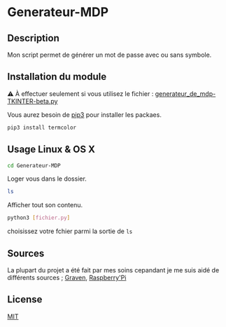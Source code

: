 # Generateur-MDP
## Description
Mon script permet de générer un mot de passe avec ou sans symbole.

## Installation du module

:warning: À effectuer seulement si vous utilisez le fichier : [generateur_de_mdp-TKINTER-beta.py](../blob/master/LICENSE)

Vous aurez besoin de [pip3](https://pip.pypa.io/en/stable/) pour installer les packaes.

```bash
pip3 install termcolor
```

## Usage Linux & OS X

```bash
cd Generateur-MDP
```
Loger vous dans le dossier.
```bash
ls
```
Afficher tout son contenu.
```bash
python3 [fichier.py]
```
choisissez votre fchier parmi la sortie de `ls`

## Sources
La plupart du projet a été fait par mes soins cepandant je me suis aidé de différents sources ;
[Graven](https://www.youtube.com/watch?v=N4M4W7JPOL4),
[Raspberry'Pi](https://projects.raspberrypi.org/fr-FR/projects/password-generator/3#:~:text=Cr%C3%A9er%20un%20compte-,Caract%C3%A8res%20al%C3%A9atoires,devras%20importer%20le%20module%20random%20.)
## License
[MIT](https://choosealicense.com/licenses/mit/)